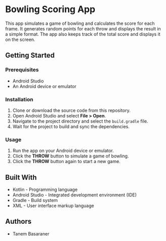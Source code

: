 
# Bowling Scoring App

This app simulates a game of bowling and calculates the score for each frame. 
It generates random points for each throw and displays the result in a simple format.
The app also keeps track of the total score and displays it on the screen.

## Getting Started

### Prerequisites

- Android Studio
- An Android device or emulator

### Installation

1. Clone or download the source code from this repository.
2. Open Android Studio and select **File > Open**.
3. Navigate to the project directory and select the `build.gradle` file.
4. Wait for the project to build and sync the dependencies.

### Usage

1. Run the app on your Android device or emulator.
2. Click the **THROW** button to simulate a game of bowling.
3. Click the **THROW** button again to start a new game.

## Built With

- Kotlin - Programming language
- Android Studio - Integrated development environment (IDE)
- Gradle - Build system
- XML - User interface markup language

## Authors

- Tanem Basaraner
